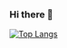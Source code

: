 ### Hi there 👋

[![Top Langs](https://github-readme-stats.vercel.app/api/top-langs/?username=MMarcimiano)](https://github.com/anuraghazra/github-readme-stats)
